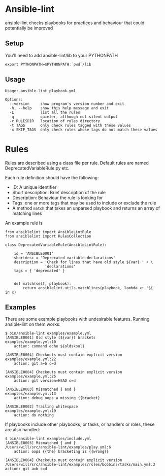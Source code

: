 Ansible-lint
============

ansible-lint checks playbooks for practices and behaviour that could
potentially be improved

Setup
-----
You'll need to add ansible-lint/lib to your PYTHONPATH
```
export PYTHONPATH=$PYTHONPATH:`pwd`/lib
```

Usage
-----

```
Usage: ansible-lint playbook.yml

Options:
  --version     show program's version number and exit
  -h, --help    show this help message and exit
  -L            list all the rules
  -q            quieter, although not silent output
  -r RULESDIR   location of rules directory
  -t TAGS       only check rules tagged with these values
  -x SKIP_TAGS  only check rules whose tags do not match these values
```

Rules
=====

Rules are described using a class file per rule. 
Default rules are named DeprecatedVariableRule.py etc. 

Each rule definition should have the following:
* ID: A unique identifier
* Short description: Brief description of the rule
* Description: Behaviour the rule is looking for
* Tags: one or more tags that may be used to include or exclude the rule
* A method ```match``` that takes an unparsed playbook and returns an 
array of matching lines

An example rule is
```
from ansiblelint import AnsibleLintRule
from ansiblelint import RulesCollection

class DeprecatedVariableRule(AnsibleLintRule):

    id = 'ANSIBLE0001'
    shortdesc = 'Deprecated variable declarations' 
    description = 'Check for lines that have old style ${var} ' + \
                  'declarations'
    tags = { 'deprecated' }


    def match(self, playbook):
        return ansiblelint.utils.matchlines(playbook, lambda x: '${' in x)
```

Examples
--------
There are some example playbooks with undesirable features. Running
ansible-lint on them works:
```
$ bin/ansible-lint examples/example.yml
[ANSIBLE0001] Old style (${var}) brackets
examples/example.yml:10
    action: command echo ${oldskool}

[ANSIBLE0004] Checkouts must contain explicit version
examples/example.yml:22
    action: git a=b c=d

[ANSIBLE0004] Checkouts must contain explicit version
examples/example.yml:25
    action: git version=HEAD c=d

[ANSIBLE0003] Mismatched { and }
examples/example.yml:13
    action: debug oops a missing {{bracket}

[ANSIBLE0002] Trailing whitespace
examples/example.yml:19
    action: do nothing   

```
If playbooks include other playbooks, or tasks, or handlers or roles, these
are also handled:
```
$ bin/ansible-lint examples/include.yml
[ANSIBLE0003] Mismatched { and }
/Users/will/src/ansible-lint/examples/play.yml:6
    action: oops {{the} bracketing is {{wrong}}

[ANSIBLE0004] Checkouts must contain explicit version
/Users/will/src/ansible-lint/examples/roles/bobbins/tasks/main.yml:3
action: git a=b c=d

```
